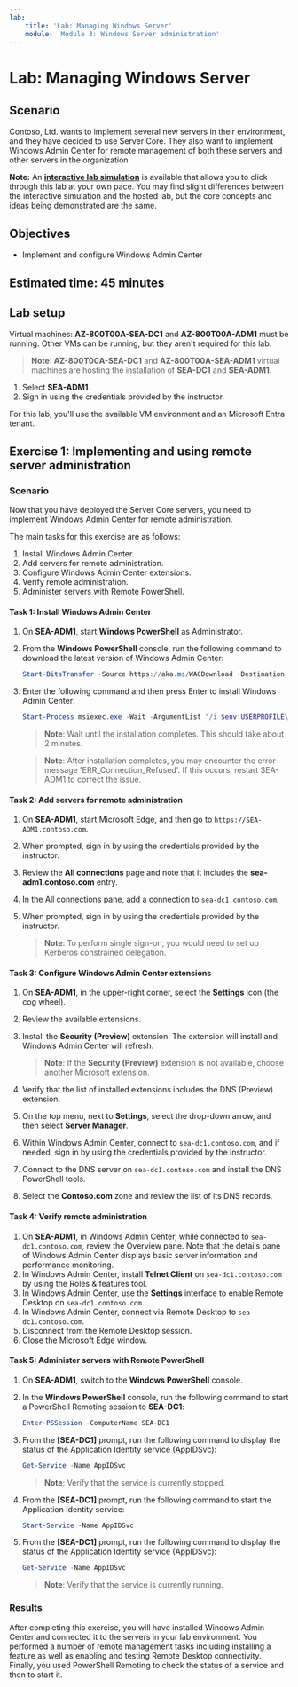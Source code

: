 ```yaml
---
lab:
    title: 'Lab: Managing Windows Server'
    module: 'Module 3: Windows Server administration'
---
```


# Lab: Managing Windows Server

## Scenario

Contoso, Ltd. wants to implement several new servers in their environment, and they have decided to use Server Core. They also want to implement Windows Admin Center for remote management of both these servers and other servers in the organization.

**Note:** An **[interactive lab simulation](https://mslabs.cloudguides.com/guides/AZ-800%20Lab%20Simulation%20-%20Managing%20Windows%20Server)** is available that allows you to click through this lab at your own pace. You may find slight differences between the interactive simulation and the hosted lab, but the core concepts and ideas being demonstrated are the same. 

## Objectives

- Implement and configure Windows Admin Center

## Estimated time: 45 minutes

## Lab setup

Virtual machines: **AZ-800T00A-SEA-DC1** and **AZ-800T00A-ADM1** must be running. Other VMs can be running, but they aren't required for this lab.

> **Note**: **AZ-800T00A-SEA-DC1** and **AZ-800T00A-SEA-ADM1** virtual machines are hosting the installation of **SEA-DC1** and **SEA-ADM1**.

1. Select **SEA-ADM1**.
1. Sign in using the credentials provided by the instructor.

For this lab, you'll use the available VM environment and an Microsoft Entra tenant.

## Exercise 1: Implementing and using remote server administration

### Scenario 

Now that you have deployed the Server Core servers, you need to implement Windows Admin Center for remote administration.

The main tasks for this exercise are as follows:

1. Install Windows Admin Center.
1. Add servers for remote administration.
1. Configure Windows Admin Center extensions.
1. Verify remote administration.
1. Administer servers with Remote PowerShell.

#### Task 1: Install Windows Admin Center

1. On **SEA-ADM1**, start **Windows PowerShell** as Administrator.
1. From the **Windows PowerShell** console, run the following command to download the latest version of Windows Admin Center:
	
   ```powershell
   Start-BitsTransfer -Source https://aka.ms/WACDownload -Destination "$env:USERPROFILE\Downloads\WindowsAdminCenter.msi"
   ```
1. Enter the following command and then press Enter to install Windows Admin Center:
	
   ```powershell
   Start-Process msiexec.exe -Wait -ArgumentList "/i $env:USERPROFILE\Downloads\WindowsAdminCenter.msi /qn /L*v log.txt REGISTRY_REDIRECT_PORT_80=1 SME_PORT=443 SSL_CERTIFICATE_OPTION=generate"
   ```

   > **Note**: Wait until the installation completes. This should take about 2 minutes.

   > **Note**: After installation completes, you may encounter the error message 'ERR_Connection_Refused'. If this occurs, restart SEA-ADM1 to correct the issue.

#### Task 2: Add servers for remote administration

1. On **SEA-ADM1**, start Microsoft Edge, and then go to `https://SEA-ADM1.contoso.com`. 
1. When prompted, sign in by using the credentials provided by the instructor.
1. Review the **All connections** page and note that it includes the **sea-adm1.contoso.com** entry. 
1. In the All connections pane, add a connection to `sea-dc1.contoso.com`.
1. When prompted, sign in by using the credentials provided by the instructor.

   > **Note**: To perform single sign-on, you would need to set up Kerberos constrained delegation.

#### Task 3: Configure Windows Admin Center extensions

1. On **SEA-ADM1**, in the upper-right corner, select the **Settings** icon (the cog wheel).
1. Review the available extensions.
1. Install the **Security (Preview)** extension. The extension will install and Windows Admin Center will refresh.

   > **Note**: If the **Security (Preview)** extension is not available, choose another Microsoft extension.

1. Verify that the list of installed extensions includes the DNS (Preview) extension.
1. On the top menu, next to **Settings**, select the drop-down arrow, and then select **Server Manager**.
1. Within Windows Admin Center, connect to `sea-dc1.contoso.com`, and if needed, sign in by using the credentials provided by the instructor.
1. Connect to the DNS server on `sea-dc1.contoso.com` and install the DNS PowerShell tools.
1. Select the **Contoso.com** zone and review the list of its DNS records.

#### Task 4: Verify remote administration

1. On **SEA-ADM1**, in Windows Admin Center, while connected to `sea-dc1.contoso.com`, review the Overview pane. Note that the details pane of Windows Admin Center displays basic server information and performance monitoring.
1. In Windows Admin Center, install **Telnet Client** on `sea-dc1.contoso.com` by using the Roles & features tool. 
1. In Windows Admin Center, use the **Settings** interface to enable Remote Desktop on `sea-dc1.contoso.com`.
1. In Windows Admin Center, connect via Remote Desktop to `sea-dc1.contoso.com`.
1. Disconnect from the Remote Desktop session. 
1. Close the Microsoft Edge window.

#### Task 5: Administer servers with Remote PowerShell

1. On **SEA-ADM1**, switch to the **Windows PowerShell** console.
1. In the **Windows PowerShell** console, run the following command to start a PowerShell Remoting session to **SEA-DC1**:

   ```powershell
   Enter-PSSession -ComputerName SEA-DC1
   ```
1. From the **[SEA-DC1]** prompt, run the following command to display the status of the Application Identity service (AppIDSvc):

   ```powershell
   Get-Service -Name AppIDSvc
   ```

   > **Note**: Verify that the service is currently stopped.

1. From the **[SEA-DC1]** prompt, run the following command to start the Application Identity service:

   ```powershell
   Start-Service -Name AppIDSvc
   ```
1. From the **[SEA-DC1]** prompt, run the following command to display the status of the Application Identity service (AppIDSvc):

   ```powershell
   Get-Service -Name AppIDSvc
   ```

   > **Note**: Verify that the service is currently running.

### Results

After completing this exercise, you will have installed Windows Admin Center and connected it to the servers in your lab environment. You performed a number of remote management tasks including installing a feature as well as enabling and testing Remote Desktop connectivity. Finally, you used PowerShell Remoting to check the status of a service and then to start it.
